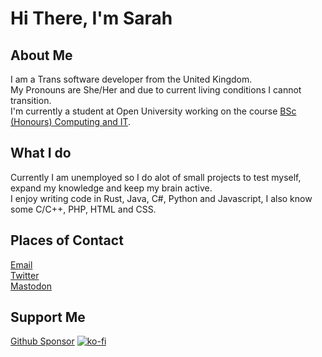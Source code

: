 # Hi There, I'm Sarah
## About Me
I am a Trans software developer from the United Kingdom.\
My Pronouns are She/Her and due to current living conditions I cannot transition.\
I'm currently a student at Open University working on the course [BSc (Honours) Computing and IT](http://www.open.ac.uk/courses/computing-it/degrees/bsc-computing-it-q62).
## What I do
Currently I am unemployed so I do alot of small projects to test myself, expand my knowledge and keep my brain active.\
I enjoy writing code in Rust, Java, C#, Python and Javascript, I also know some C/C++, PHP, HTML and CSS.
## Places of Contact
[Email](mailto:m.sarahgreywolf@outlook.com)\
[Twitter](https://twitter.com/master0)\
[Mastodon](https://mastodon.social/@Master0r0)
## Support Me
[Github Sponsor](https://github.com/sponsors/Master0r0)
[![ko-fi](https://www.ko-fi.com/img/githubbutton_sm.svg)](https://ko-fi.com/N4N31GIAK)
